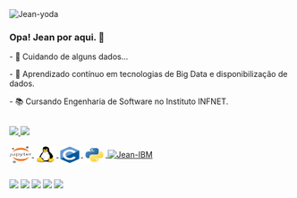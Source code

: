 <div> 
  <img style="vertical-align:center" src="https://media.giphy.com/media/ArrVyXcjSzzxe/giphy.gif" alt="Jean-yoda" height="250" width="850" >
</div>

### Opa! Jean por aqui. 👋

<div>
  <p>- 🔭 Cuidando de alguns dados...</p>
  <p>- 🌱 Aprendizado contínuo em tecnologias de Big Data e disponibilização de dados.</p>
  <p>- 📚 Cursando Engenharia de Software no Instituto INFNET.</p>
</div>
  
##

 <div>
  <a href="https://github.com/jeanbreno">
  <img height="178em" src="https://github-readme-stats.vercel.app/api?username=jeanbreno&show_icons=true&theme=dark&include_all_commits=true&count_private=true"/>
  <img height="178em" src="https://github-readme-stats.vercel.app/api/top-langs/?username=jeanbreno&layout=compact&langs_count=7&theme=dark"/>
</div>
 
<div style="display: inline_block"><br>
  <img align="center" alt="Jean-Jp" height="30" width="40" src="https://raw.githubusercontent.com/devicons/devicon/master/icons/jupyter/jupyter-original-wordmark.svg">
  <img align="center" alt="Jean-Linux" height="30" width="40" src="https://raw.githubusercontent.com/devicons/devicon/master/icons/linux/linux-original.svg">
  <img align="center" alt="Jean-C" height="30" width="40" src="https://raw.githubusercontent.com/devicons/devicon/master/icons/c/c-original.svg">
  <img align="center" alt="Jean-Python" height="30" width="40" src="https://raw.githubusercontent.com/devicons/devicon/master/icons/python/python-original.svg">
  <img align="center" alt="Jean-IBM" height="40" width="40" src="https://img.icons8.com/color/48/000000/ibm.png"/>
</div>
  
 ##
 
<div> 
  <a href="https://instagram.com/dj_brenno" target="_blank"><img src="https://img.shields.io/badge/-Instagram-%23E4405F?style=for-the-badge&logo=instagram&logoColor=white" target="_blank"></a>
 	<a href="https://open.spotify.com/playlist/31qxn9WWQNRVkMlscKpN5o?si=b4dfe23b1bca4a6c" target="_blank"><img src="https://img.shields.io/badge/Spotify-1ED760?&style=for-the-badge&logo=spotify&logoColor=white" target="_blank"></a>
 <a href="https://discord.com/channels/#0690" target="_blank"><img src="https://img.shields.io/badge/Discord-7289DA?style=for-the-badge&logo=discord&logoColor=white" target="_blank"></a> 
  <a href = "mailto:djbrenno@live.com"><img src="https://img.shields.io/badge/Microsoft_Outlook-0078D4?style=for-the-badge&logo=microsoft-outlook&logoColor=white" target="_blank"></a>
  <a href="https://www.linkedin.com/in/jeanbreno" target="_blank"><img src="https://img.shields.io/badge/-LinkedIn-%230077B5?style=for-the-badge&logo=linkedin&logoColor=white" target="_blank"></a> 
</div>
  
